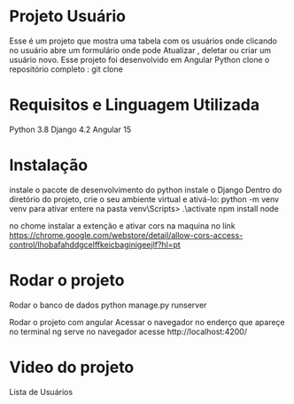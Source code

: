 # Projeto Usuário

Esse é um projeto que mostra uma tabela com os usuários onde clicando no usuário abre um formulário onde pode Atualizar , deletar ou criar um usuário novo.
Esse projeto foi desenvolvido em Angular Python
clone o repositório completo :
git clone

# Requisitos e Linguagem Utilizada

Python 3.8
Django 4.2
Angular 15

# Instalação

instale o pacote de desenvolvimento do python
instale o Django
Dentro do diretório do projeto, crie o seu ambiente virtual e ativá-lo:
python -m venv venv
para ativar entere na pasta venv\Scripts> .\activate
npm install
node

no chome instalar a extenção e ativar cors na maquina no link
https://chrome.google.com/webstore/detail/allow-cors-access-control/lhobafahddgcelffkeicbaginigeejlf?hl=pt

# Rodar o projeto

Rodar o banco de dados
python manage.py runserver

Rodar o projeto com angular
Acessar o navegador no enderço que apareçe no terminal
ng serve no navegador acesse
http://localhost:4200/

# Video do projeto

Lista de Usuários

<br>
